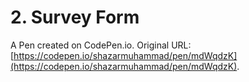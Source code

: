 # 2. Survey Form

A Pen created on CodePen.io. Original URL: [https://codepen.io/shazarmuhammad/pen/mdWqdzK](https://codepen.io/shazarmuhammad/pen/mdWqdzK).


